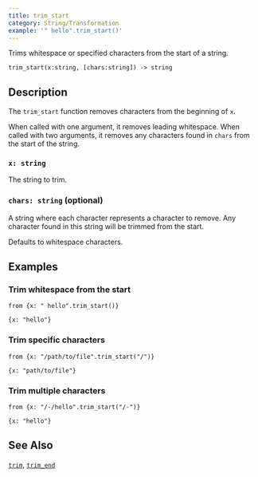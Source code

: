 ```yaml
---
title: trim_start
category: String/Transformation
example: '" hello".trim_start()'
---
```


Trims whitespace or specified characters from the start of a string.

```tql
trim_start(x:string, [chars:string]) -> string
```

## Description

The `trim_start` function removes characters from the beginning of `x`.

When called with one argument, it removes leading whitespace.
When called with two arguments, it removes any characters found in `chars` from
the start of the string.

### `x: string`

The string to trim.

### `chars: string` (optional)

A string where each character represents a character to remove. Any character
found in this string will be trimmed from the start.

Defaults to whitespace characters.

## Examples

### Trim whitespace from the start

```tql
from {x: " hello".trim_start()}
```

```tql
{x: "hello"}
```

### Trim specific characters

```tql
from {x: "/path/to/file".trim_start("/")}
```

```tql
{x: "path/to/file"}
```

### Trim multiple characters

```tql
from {x: "/-/hello".trim_start("/-")}
```

```tql
{x: "hello"}
```

## See Also

[`trim`](/reference/functions/trim),
[`trim_end`](/reference/functions/trim_end)
